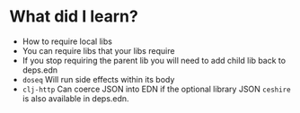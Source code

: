 # What did I learn?
- How to require local libs
- You can require libs that your libs require
- If you stop requiring the parent lib you will need to add child lib back to deps.edn
- `doseq` Will run side effects within its body
- `clj-http` Can coerce JSON into EDN if the optional library JSON `ceshire` is also available in deps.edn.
